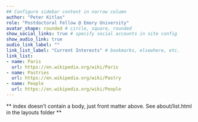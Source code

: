 ```yaml
---
## Configure sidebar content in narrow column
author: "Peter Kitlas"
role: "Postdoctoral Fellow @ Emory University"
avatar_shape: rounded # circle, square, rounded
show_social_links: true # specify social accounts in site config
show_audio_link: true
audio_link_label: ""
link_list_label: "Current Interests" # bookmarks, elsewhere, etc.
link_list:
- name: Paris
  url: https://en.wikipedia.org/wiki/Paris
- name: Pastries
  url: https://en.wikipedia.org/wiki/Pastry
- name: People
  url: https://en.wikipedia.org/wiki/People
---
```


** index doesn't contain a body, just front matter above.
See about/list.html in the layouts folder **
